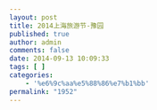 ```yaml
---
layout: post
title: 2014上海旅游节-豫园
published: true
author: admin
comments: false
date: 2014-09-13 10:09:33
tags: [ ]
categories:
    - '%e6%9c%aa%e5%88%86%e7%b1%bb'
permalink: "1952"
---
```

[][1] [][2]

 [1]: http://xujianian.com/jx/wp-content/uploads/2014/09/e4d0f5f95b73ec65c753a74dd98659f6.jpg
 [2]: http://xujianian.com/jx/wp-content/uploads/2014/09/wKgB3FGqH8eADZAxAAH-d0TTSo085.groupinfo.w600.jpeg